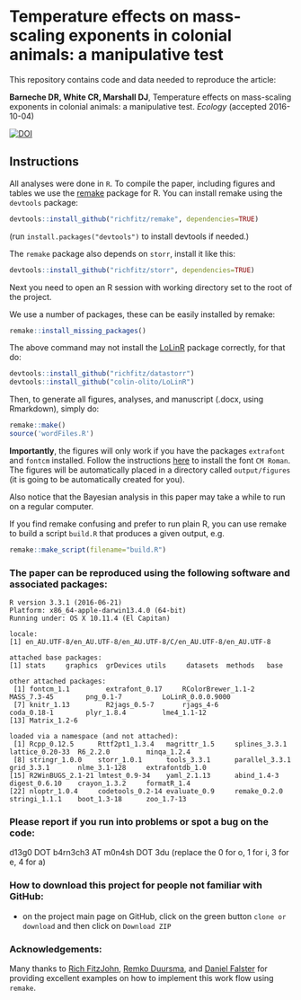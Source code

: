 # Temperature effects on mass-scaling exponents in colonial animals: a manipulative test

This repository contains code and data needed to reproduce the article:

**Barneche DR, White CR, Marshall DJ**, Temperature effects on mass-scaling exponents in colonial animals: a manipulative test. *Ecology* (accepted 2016-10-04)

[![DOI](https://zenodo.org/badge/46690645.svg)](https://zenodo.org/badge/latestdoi/46690645)

## Instructions

All analyses were done in `R`. To compile the paper, including figures and tables we use the [remake](https://github.com/richfitz/remake) package for R. You can install remake using the `devtools` package:

```r
devtools::install_github("richfitz/remake", dependencies=TRUE)
```
(run `install.packages("devtools")` to install devtools if needed.)

The `remake` package also depends on `storr`, install it like this:
```r
devtools::install_github("richfitz/storr", dependencies=TRUE)
```

Next you need to open an R session with working directory set to the root of the project.

We use a number of packages, these can be easily installed by remake:

```r
remake::install_missing_packages()
```

The above command may not install the [LoLinR](https://github.com/colin-olito/LoLinR) package correctly, for that do:
```r
devtools::install_github("richfitz/datastorr")
devtools::install_github("colin-olito/LoLinR")
```

Then, to generate all figures, analyses, and manuscript (.docx, using Rmarkdown), simply do:

```r
remake::make()
source('wordFiles.R')
```

**Importantly**, the figures will only work if you have the packages `extrafont` and `fontcm` installed. Follow the instructions [here](https://cran.r-project.org/web/packages/fontcm/README.html) to install the font `CM Roman`. The figures will be automatically placed in a directory called `output/figures` (it is going to be automatically created for you).  

Also notice that the Bayesian analysis in this paper may take a while to run on a regular computer.  

If you find remake confusing and prefer to run plain R, you can use remake to build a script `build.R` that produces a given output, e.g.

```r
remake::make_script(filename="build.R")
```

### The paper can be reproduced using the following software and associated packages:
```
R version 3.3.1 (2016-06-21)
Platform: x86_64-apple-darwin13.4.0 (64-bit)
Running under: OS X 10.11.4 (El Capitan)

locale:
[1] en_AU.UTF-8/en_AU.UTF-8/en_AU.UTF-8/C/en_AU.UTF-8/en_AU.UTF-8

attached base packages:
[1] stats     graphics  grDevices utils     datasets  methods   base     

other attached packages:
 [1] fontcm_1.1         extrafont_0.17     RColorBrewer_1.1-2 MASS_7.3-45        png_0.1-7          LoLinR_0.0.0.9000 
 [7] knitr_1.13         R2jags_0.5-7       rjags_4-6          coda_0.18-1        plyr_1.8.4         lme4_1.1-12       
[13] Matrix_1.2-6      

loaded via a namespace (and not attached):
 [1] Rcpp_0.12.5      Rttf2pt1_1.3.4   magrittr_1.5     splines_3.3.1    lattice_0.20-33  R6_2.2.0         minqa_1.2.4     
 [8] stringr_1.0.0    storr_1.0.1      tools_3.3.1      parallel_3.3.1   grid_3.3.1       nlme_3.1-128     extrafontdb_1.0 
[15] R2WinBUGS_2.1-21 lmtest_0.9-34    yaml_2.1.13      abind_1.4-3      digest_0.6.10    crayon_1.3.2     formatR_1.4     
[22] nloptr_1.0.4     codetools_0.2-14 evaluate_0.9     remake_0.2.0     stringi_1.1.1    boot_1.3-18      zoo_1.7-13      
```
### Please report if you run into problems or spot a bug on the code:
d13g0 DOT b4rn3ch3 AT m0n4sh DOT 3du (replace the 0 for o, 1 for i, 3 for e, 4 for a)  

### How to download this project for people not familiar with GitHub:  
* on the project main page on GitHub, click on the green button `clone or download` and then click on `Download ZIP`  

### Acknowledgements:  
Many thanks to [Rich FitzJohn](https://github.com/richfitz), [Remko Duursma](https://github.com/RemkoDuursma), and [Daniel Falster](https://github.com/dfalster) for providing excellent examples on how to implement this work flow using `remake`.
